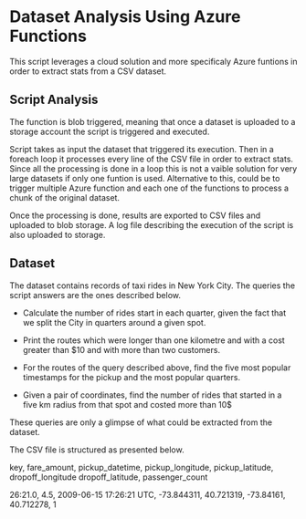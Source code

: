 # Dataset Analysis Using Azure Functions

This script leverages a cloud solution and more specificaly Azure funtions in order to extract stats from a CSV dataset. 

## Script Analysis

The function is blob triggered, meaning that once a dataset is uploaded to a storage account the script is triggered and executed. 

Script takes as input the dataset that triggered its execution. Then in a foreach loop it processes every line of the CSV file in order to extract stats. Since all the processing is done in a loop this is not a vaible solution for very large datasets if only one funtion is used. Alternative to this, could be to trigger multiple Azure function and each one of the functions to process a chunk of the original dataset.

Once the processing is done, results are exported to CSV files and uploaded to blob storage. A log file describing the execution of the script is also uploaded to storage. 

## Dataset
The dataset contains records of taxi rides in New York City. The queries the script answers are the ones described below. 

* Calculate the number of rides start in each quarter, given the fact that we split the City in quarters around a given spot. 

* Print the routes which were longer than one kilometre and with a cost greater than $10 and with more than two customers.

* For the routes of the query described above, find the five most popular timestamps for the pickup and the most popular quarters. 

* Given a pair of coordinates, find the number of rides that started in a five km radius from that spot and costed more than 10$

These queries are only a glimpse of what could be extracted from the dataset.

The CSV file is structured as presented below.

key, fare_amount, pickup_datetime, pickup_longitude, pickup_latitude, dropoff_longitude dropoff_latitude, passenger_count

26:21.0, 4.5, 2009-06-15 17:26:21 UTC, -73.844311, 40.721319, -73.84161, 40.712278,	1



